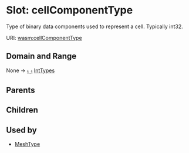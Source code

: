 
# Slot: cellComponentType


Type of binary data components used to represent a cell. Typically int32.

URI: [wasm:cellComponentType](https://w3id.org/itk/wasmcellComponentType)


## Domain and Range

None &#8594;  <sub>1..1</sub> [IntTypes](IntTypes.md)

## Parents


## Children


## Used by

 * [MeshType](MeshType.md)
